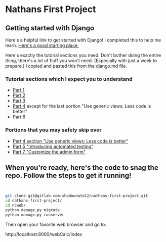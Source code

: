# Nathans First Project



## Getting started with Django
Here's a helpful link to get started with Django!
I completed this to help me learn.
[Here's a good starting place.](https://docs.djangoproject.com/en/4.1/intro/tutorial01/)

Here's exactly the tutorial sections you need. Don't bother doing the entire thing, there's a lot of fluff you won't need. (Especially with just a week to prepare.) I copied and pasted this from the django.md file.
### Tutorial sections which I expect you to understand

-   [Part 1](https://docs.djangoproject.com/en/4.1/intro/tutorial01/)
-   [Part 2](https://docs.djangoproject.com/en/4.1/intro/tutorial02/)
-   [Part 3](https://docs.djangoproject.com/en/4.1/intro/tutorial03/)
-   [Part 4](https://docs.djangoproject.com/en/4.1/intro/tutorial04/) except for the last portion "Use generic views: Less code is better"
-   [Part 6](https://docs.djangoproject.com/en/4.1/intro/tutorial06/)


### Portions that you may safely skip over

-   [Part 4 section "Use generic views: Less code is better"](https://docs.djangoproject.com/en/4.1/intro/tutorial04/)
-   [Part 5 "Introducing automated testing"](https://docs.djangoproject.com/en/4.1/intro/tutorial05/)
-   [Part 7 "Customize the admin form"](https://docs.djangoproject.com/en/4.1/intro/tutorial07/)

## When you're ready, here's the code to snag the repo. Follow the steps to get it running!
```bash


git clone git@gitlab.com:shadownate12/nathans-first-project.git
cd nathans-first-project/
cd ncweb/
python manage.py migrate
python manage.py runserver

```
Then open your favorite web browser and go to:

http://localhost:8000/webCalc/index

